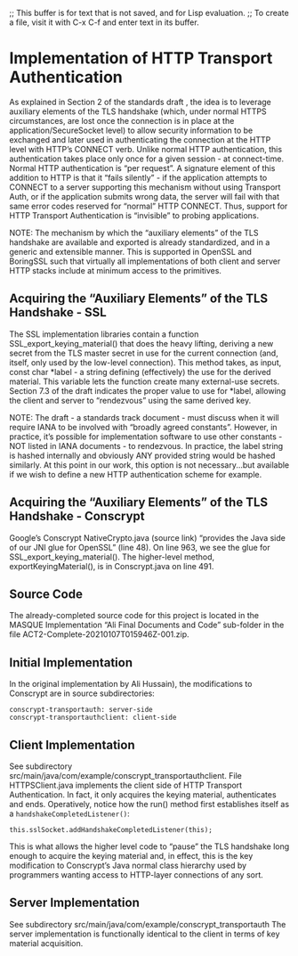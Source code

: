 ;; This buffer is for text that is not saved, and for Lisp evaluation.
;; To create a file, visit it with C-x C-f and enter text in its buffer.


# Implementation of HTTP Transport Authentication

As explained in Section 2 of the standards draft <draft-schinazi-httpbis-transport-auth>, the idea
is to leverage auxiliary elements of the TLS handshake (which, under normal HTTPS
circumstances, are lost once the connection is in place at the application/SecureSocket level) to
allow security information to be exchanged and later used in authenticating the connection at
the HTTP level with HTTP’s CONNECT verb. Unlike normal HTTP authentication, this
authentication takes place only once for a given session - at connect-time. Normal HTTP
authentication is “per request”. A signature element of this addition to HTTP is that it “fails
silently” - if the application attempts to CONNECT to a server supporting this mechanism without
using Transport Auth, or if the application submits wrong data, the server will fail with that same
error codes reserved for “normal” HTTP CONNECT. Thus, support for HTTP Transport
Authentication is “invisible” to probing applications.

NOTE: The mechanism by which the “auxiliary elements” of the TLS handshake are available
and exported is already standardized, and in a generic and extensible manner. This is
supported in OpenSSL and BoringSSL such that virtually all implementations of both client and
server HTTP stacks include at minimum access to the primitives.

## Acquiring the “Auxiliary Elements” of the TLS Handshake - SSL

The SSL implementation libraries contain a function SSL_export_keying_material() that
does the heavy lifting, deriving a new secret from the TLS master secret in use for the current
connection (and, itself, only used by the low-level connection). This method takes, as input,
const char *label - a string defining (effectively) the use for the derived material. This
variable lets the function create many external-use secrets. Section 7.3 of the draft indicates the
proper value to use for *label, allowing the client and server to “rendezvous” using the same
derived key.

NOTE: The draft - a standards track document - must discuss when it will require IANA to be
involved with “broadly agreed constants”. However, in practice, it’s possible for implementation
software to use other constants - NOT listed in IANA documents - to rendezvous. In practice,
the label string is hashed internally and obviously ANY provided string would be hashed
similarly. At this point in our work, this option is not necessary...but available if we wish to define
a new HTTP authentication scheme for example.

## Acquiring the “Auxiliary Elements” of the TLS Handshake - Conscrypt

Google’s Conscrypt NativeCrypto.java (source link) “provides the Java side of our JNI glue for
OpenSSL” (line 48). On line 963, we see the glue for SSL_export_keying_material().
The higher-level method, exportKeyingMaterial(), is in Conscrypt.java on line 491.

## Source Code

The already-completed source code for this project is located in the MASQUE Implementation
“Ali Final Documents and Code” sub-folder in the file
ACT2-Complete-20210107T015946Z-001.zip.

## Initial Implementation

In the original implementation by Ali Hussain), the modifications to Conscrypt are in source
subdirectories:

```
conscrypt-transportauth: server-side
conscrypt-transportauthclient: client-side
```

##  Client Implementation

See subdirectory src/main/java/com/example/conscrypt_transportauthclient.
File HTTPSClient.java implements the client side of HTTP Transport Authentication. In fact, it
only acquires the keying material, authenticates and ends.
Operatively, notice how the run() method first establishes itself as a
`handshakeCompletedListener()`:

    this.sslSocket.addHandshakeCompletedListener(this);

This is what allows the higher level code to “pause” the TLS handshake long enough to acquire
the keying material and, in effect, this is the key modification to Conscrypt’s Java normal class
hierarchy used by programmers wanting access to HTTP-layer connections of any sort.

## Server Implementation

See subdirectory src/main/java/com/example/conscrypt_transportauth
The server implementation is functionally identical to the client in terms of key material
acquisition.

